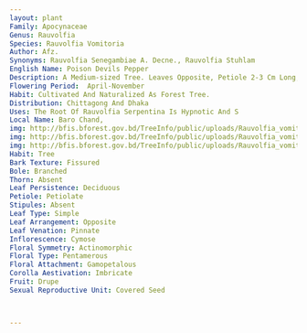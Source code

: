 ```yaml
---
layout: plant
Family: Apocynaceae
Genus: Rauvolfia
Species: Rauvolfia Vomitoria
Author: Afz.
Synonyms: Rauvolfia Senegambiae A. Decne., Rauvolfia Stuhlam
English Name: Poison Devils Pepper
Description: A Medium-sized Tree. Leaves Opposite, Petiole 2-3 Cm Long, Lamina 10-20 Ã— 4.5 6.0 Cm, Elliptic-lanceolate, Glabrous, Pale Beneath, Glossy Green Above, Cuneate At The Base, Acute At The Apex. Cymes Terminal Or Axillary, Much Branched, Many-flowered, Peduncles 13-15 Cm Long, Pedicles 4 Mm Long. Flowers White. Calyx Short, Ovate-lanceolate. Corolla Lobes Overlapping To The Left In Buds. Stamens Inserted In The Middle Of The Corolla. Fruits Ovate, 5 Mm In Diameter, Red And Black When Ripe.
Flowering Period:  April-November
Habit: Cultivated And Naturalized As Forest Tree.
Distribution: Chittagong And Dhaka
Uses: The Root Of Rauvolfia Serpentina Is Hypnotic And S
Local Name: Baro Chand, 
img: http://bfis.bforest.gov.bd/TreeInfo/public/uploads/Rauvolfia_vomitoria.jpg
img: http://bfis.bforest.gov.bd/TreeInfo/public/uploads/Rauvolfia_vomitoria1.jpg
img: http://bfis.bforest.gov.bd/TreeInfo/public/uploads/Rauvolfia_vomitoria2.jpg
Habit: Tree
Bark Texture: Fissured
Bole: Branched
Thorn: Absent
Leaf Persistence: Deciduous
Petiole: Petiolate
Stipules: Absent
Leaf Type: Simple
Leaf Arrangement: Opposite
Leaf Venation: Pinnate
Inflorescence: Cymose
Floral Symmetry: Actinomorphic
Floral Type: Pentamerous
Floral Attachment: Gamopetalous
Corolla Aestivation: Imbricate
Fruit: Drupe
Sexual Reproductive Unit: Covered Seed



---
```


